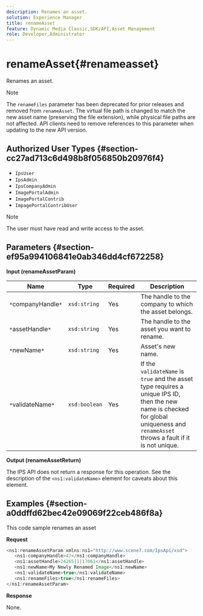 ```yaml
---
description: Renames an asset.
solution: Experience Manager
title: renameAsset
feature: Dynamic Media Classic,SDK/API,Asset Management
role: Developer,Administrator
---
```


# renameAsset{#renameasset}

Renames an asset.

>[!NOTE]
>
>The `renameFiles` parameter has been deprecated for prior releases and removed from `renameAsset`. The virtual file path is changed to match the new asset name (preserving the file extension), while physical file paths are not affected. API clients need to remove references to this parameter when updating to the new API version.

## Authorized User Types {#section-cc27ad713c6d498b8f056850b20976f4}

* `IpsUser` 
* `IpsAdmin` 
* `IpsCompanyAdmin` 
* `ImagePortalAdmin` 
* `ImagePortalContrib` 
* `ImpagePortalContribUser`

>[!NOTE]
>
>The user must have read and write access to the asset.

## Parameters {#section-ef95a994106841e0ab346dd4cf672258}

**Input (renameAssetParam)** 

|  Name  | Type  | Required  | Description  |
|---|---|---|---|
|  `*`companyHandle`*`  | `xsd:string`  | Yes  | The handle to the company to which the asset belongs.  |
|  `*`assetHandle`*`  | `xsd:string`  | Yes  | The handle to the asset you want to rename.  |
|  `*`newName`*`  | `xsd:string`  | Yes  | Asset's new name.  |
|  `*`validateName`*`  | `xsd:boolean`  | Yes  |If the `validateName` is `true` and the asset type requires a unique IPS ID, then the new name is checked for global uniqueness and `renameAsset` throws a fault if it is not unique.  |

**Output (renameAssetReturn)**

The IPS API does not return a response for this operation. See the description of the `<ns1:validateName>` element for caveats about this element.

## Examples {#section-a0ddffd62bec42e09069f22ceb486f8a}

This code sample renames an asset

**Request** 

```java
<ns1:renameAssetParam xmlns:ns1="http://www.scene7.com/IpsApi/xsd">
   <ns1:companyHandle>47</ns1:companyHandle>
   <ns1:assetHandle>24265|1|17061</ns1:assetHandle>
   <ns1:newName>My Newly Renamed Image</ns1:newName>
   <ns1:validateName>true</ns1:validateName>
   <ns1:renameFiles>true</ns1:renameFiles>
</ns1:renameAssetParam>
```

**Response**

None. 

